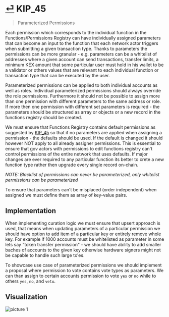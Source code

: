 # [⏎](README.md#Roadmap) KIP_45
> Parameterized Permissions

Each permission which corresponds to the individual function in the Functions/Permissions Registry can have individually assigned parameters that can become an input to the function that each network actor triggers when submitting a given transaction type. Thanks to parameters the permissions can be more granular - e.g. parameters can be a whitelist of addresses where a given account can send transactions, transfer limits, a minimum KEX amount that some particular user must hold in his wallet to be a validator or others values that are relevant to each individual function or transaction type that can be executed by the user.

Parameterized permissions can be applied to both individual accounts as well as roles. Individual parameterized permissions should always override the role permissions. Furthermore it should not be possible to assign more than one permission with different parameters to the same address or role. If more then one permission with different set parameters is required - the parameters should be structured as array or objects or a new record in the functions registry should be created.

We must ensure that Functions Registry contains default permissions as suggested by [KIP_45](./kip_45.md) so that if no parameters are applied when assigning a permission - the defaults should be used. If the default is changed it should however NOT apply to all already assigner permissions. This is essential to ensure that gov actors with permissions to edit functions registry can't control permissions of the entire network that uses defaults. If major changes are ever required to any particular function its better to crete a new function type rather then upgrade every single record on-chain. 

_NOTE: Blacklist of permissions can never be parameterized, only whitelist permissions can be parameterized_

To ensure that parameters can't be misplaced (order independent) when assigned we must define them as array of key-value pairs.

## Implementation

When implementing curation logic we must ensure that upsert approach is used, that means when updating parameters of a particular permission we should have option to add item of a particular key or entirely remove whole key. For example if 1000 accounts must be whitelisted as parameter in some lets say "token transfer permission" - we should have ability to add smaller baches of accounts to the given key otherwise hardware signers might not be capable to handle such large tx'es. 

To showcase use case of parameterized permissions we should implement a proposal where permission to vote contains vote types as parameters. We can than assign to certain accounts permission to vote `yes` or `no` while to others `yes`, `no`, and `veto`.

## Visualization

![picture 1](https://i.imgur.com/KpJ3Ycy.png)  
